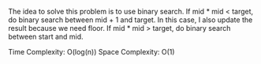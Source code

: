 The idea to solve this problem is to use binary search. If mid * mid < target, do binary search between mid + 1 and target. In this case, I also update the result because we need floor. If mid * mid > target, do binary search between start and mid.

Time Complexity: O(log(n)) Space Complexity: O(1)